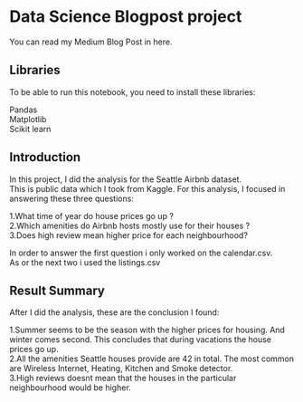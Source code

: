# Data Science Blogpost project #

You can read my Medium Blog Post in here.

## Libraries ##
To be able to run this notebook, you need to install these libraries:

Pandas <br />
Matplotlib <br />
Scikit learn

## Introduction ##
In this project, I did the analysis for the Seattle Airbnb dataset. <br />
This is public data which I took from Kaggle.
For this analysis, I focused in answering these three questions:

1.What time of year do house prices go up ? <br />
2.Which amenities do Airbnb hosts mostly use for their houses ? <br />
3.Does high review mean higher price for each neighbourhood? <br />

In order to answer the first question i only worked on the calendar.csv. <br />
As or the next two i used the listings.csv

## Result Summary ##
After I did the analysis, these are the conclusion I found: <br />

1.Summer seems to be the season with the higher prices for housing. And winter comes second. This concludes that during vacations the house prices go up. <br />
2.All the amenities Seattle houses provide are 42 in total. The most common are Wireless Internet, Heating, Kitchen and Smoke detector. <br />
3.High reviews doesnt mean that the houses in the particular neighbourhood would be higher.
